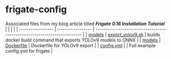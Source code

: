 # frigate-config

Associated files from my blog article titled ***Frigate 0.16 Installation Tutorial***
|                   |                   |                                                                         |
| :---------------- | :---------------- | ----------------------------------------------------------------------- |
| [models](models)  | [export_yolov9.sh](models/export_yolov9.sh) | builds docker build command that exports YOLOv9 models to ONNX |
| [models](models)  | [Dockerfile](models/Dockerfile) | Dockerfile for YOLOv9 export |
| [config.yml](config.yml) | | Full example config.yml for frigate |
